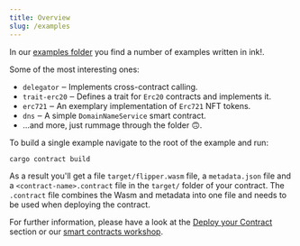```yaml
---
title: Overview
slug: /examples
---
```


In our <a href="https://github.com/use-ink/ink-examples/tree/main">examples folder</a> you find a number of examples written in ink!.

Some of the most interesting ones:

* `delegator` ‒ Implements cross-contract calling.
* `trait-erc20` ‒ Defines a trait for `Erc20` contracts and implements it.
* `erc721` ‒ An exemplary implementation of `Erc721` NFT tokens.
* `dns` ‒  A simple `DomainNameService` smart contract.
* …and more, just rummage through the folder 🙃.

To build a single example navigate to the root of the example and run:
```bash
cargo contract build
```

As a result you'll get a file `target/flipper.wasm` file, a `metadata.json` file and a `<contract-name>.contract` file in the `target/` folder of your contract.
The `.contract` file combines the Wasm and metadata into one file and needs to be used when deploying the contract.

For further information, please have a look at the [Deploy your Contract](../getting-started/deploying.md) section or our [smart contracts workshop](https://docs.substrate.io/tutorials/smart-contracts/).


